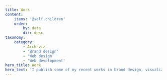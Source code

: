 ```yaml
---
title: Work
content:
    items: '@self.children'
    order:
        by: date
        dir: desc
taxonomy:
    category:
        - Arch-viz
        - 'Brand design'
        - 'Web design'
        - 'Web development'
hero_title: Work
hero_text: 'I publish some of my recent works in brand design, visualization, web design, and web development.'
---
```

